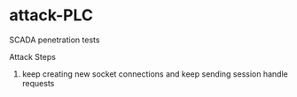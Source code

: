 # attack-PLC
SCADA penetration tests

Attack Steps
1. keep creating new socket connections and keep sending session handle requests 
